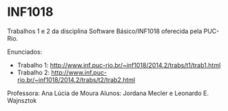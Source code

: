 # INF1018
Trabalhos 1 e 2 da disciplina Software Básico/INF1018 oferecida pela PUC-Rio. 

Enunciados:

- Trabalho 1: http://www.inf.puc-rio.br/~inf1018/2014.2/trabs/t1/trab1.html
- Trabalho 2: http://www.inf.puc-rio.br/~inf1018/2014.2/trabs/t2/trab2.html

Professora: Ana Lúcia de Moura
Alunos: Jordana Mecler e Leonardo E. Wajnsztok
